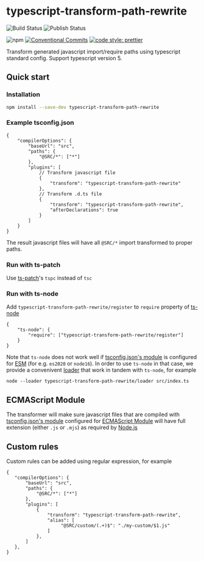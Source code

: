# typescript-transform-path-rewrite

![Build Status](https://github.com/vickvu/typescript-transform-path-rewrite/actions/workflows/main.yml/badge.svg)
![Publish Status](https://github.com/vickvu/typescript-transform-path-rewrite/actions/workflows/publish.yml/badge.svg)

![npm](https://img.shields.io/npm/v/typescript-transform-path-rewrite)
[![Conventional Commits](https://img.shields.io/badge/Conventional%20Commits-1.0.0-%23FE5196?logo=conventionalcommits&logoColor=white)](https://conventionalcommits.org)
[![code style: prettier](https://img.shields.io/badge/code_style-prettier-ff69b4.svg?style=flat-square)](https://github.com/prettier/prettier)

Transform generated javascript import/require paths using typescript standard config. Support typescript version 5.

## Quick start

### Installation

```bash
npm install --save-dev typescript-transform-path-rewrite
```

### Example tsconfig.json

```jsonc
{
    "compilerOptions": {
        "baseUrl": "src",
        "paths": {
            "@SRC/*": ["*"]
        },
        "plugins": [
            // Transform javascript file
            {
                "transform": "typescript-transform-path-rewrite"
            },
            // Transform .d.ts file
            {
                "transform": "typescript-transform-path-rewrite",
                "afterDeclarations": true
            }
        ]
    }
}
```

The result javascript files will have all `@SRC/*` import transformed to proper paths.

### Run with ts-patch

Use [ts-patch](https://github.com/nonara/ts-patch)'s `tspc` instead of `tsc`

### Run with ts-node

Add `typescript-transform-path-rewrite/register` to `require` property of [ts-node](https://github.com/TypeStrong/ts-node)

```jsonc
{
    "ts-node": {
        "require": ["typescript-transform-path-rewrite/register"]
    }
}
```

Note that `ts-node` does not work well if [tsconfig.json's module](https://www.typescriptlang.org/tsconfig#module) is configured for [ESM](https://nodejs.org/api/esm.html) (for e.g. `es2020` or `node16`). In order to use `ts-node` in that case, we provide a convenivent [loader](https://nodejs.org/api/esm.html#loaders) that work in tandem with `ts-node`, for example

```
node --loader typescript-transform-path-rewrite/loader src/index.ts
```

## ECMAScript Module

The transformer will make sure javascript files that are compiled with [tsconfig.json's module](https://www.typescriptlang.org/tsconfig#module) configured for [ECMAScript Module](https://nodejs.org/api/esm.html) will have full extension (either `.js` or `.mjs`) as required by [Node.js](https://nodejs.org/api/esm.html#mandatory-file-extensions)

## Custom rules

Custom rules can be added using regular expression, for example

```jsonc
{
   "compilerOptions": {
       "baseUrl": "src",
       "paths": {
           "@SRC/*": ["*"]
       },
       "plugins": [
           {
               "transform": "typescript-transform-path-rewrite",
               "alias": [
                    "@SRC/custom/(.+)$": "./my-custom/$1.js"
               ]
           },
       ]
   },
}
```
